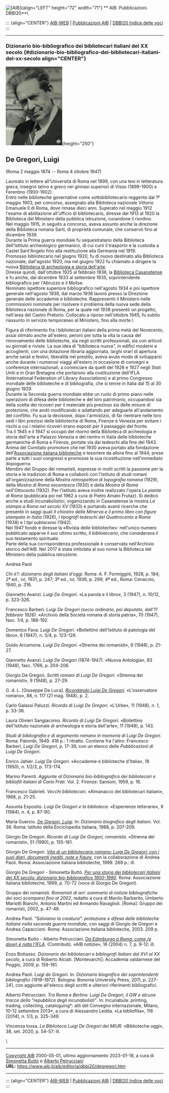 ![\[AIB\]](/aib/wi/aibv72.gif){align="LEFT" height="72" width="71"}
** AIB. Pubblicazioni. DBBI20**\

::: {align="CENTER"}
[AIB-WEB](/) \| [Pubblicazioni AIB](/pubblicazioni/) \| [DBBI20 Indice
delle voci](dbbi20.htm)
:::

------------------------------------------------------------------------

### Dizionario bio-bibliografico dei bibliotecari italiani del XX secolo {#dizionario-bio-bibliografico-dei-bibliotecari-italiani-del-xx-secolo align="CENTER"}

![\[Ritratto\]](degregori.jpg){height="250"}

## De Gregori, Luigi

(Roma 2 maggio 1874 -- Roma 4 ottobre 1947)

Laureato in lettere all\'Università di Roma nel 1899, con una tesi in
letteratura greca, insegnò latino e greco nei ginnasi superiori di Visso
(1899-1900) e Ferentino (1900-1902).\
Entrò nelle biblioteche governative come sottobibliotecario reggente dal
1º maggio 1903, per concorso, assegnato alla Biblioteca nazionale
Vittorio Emanuele II di Roma, dove rimase dieci anni. Superato nel
maggio 1912 l\'esame di abilitazione all\'ufficio di bibliotecario,
diresse dal 1913 al 1920 la Biblioteca del Ministero della pubblica
istruzione, curandone il riordino.\
Nel maggio 1915, in seguito a concorso, aveva assunto anche la direzione
della Biblioteca romana Sarti, di proprietà comunale, che conservò fino
al dicembre 1939.\
Durante la Prima guerra mondiale fu sequestratario della Biblioteca
dell\'Istituto archeologico germanico, di cui curò il trasporto e la
custodia a Castel Sant\'Angelo fino alla restituzione alla Germania nel
1919.\
Promosso bibliotecario nel giugno 1920, fu di nuovo destinato alla
Biblioteca nazionale, dall\'agosto 1920, ma nel giugno 1922 fu chiamato
a dirigere la nuova [Biblioteca di archeologia e storia
dell\'arte](/aib/stor/teche/rm-arc.htm).\
Diresse quindi, dall\'ottobre 1925 al febbraio 1936, la [Biblioteca
Casanatense](/aib/stor/teche/rm-cas.htm) e fu anche, dal dicembre 1933
al settembre 1935, soprintendente bibliografico per l\'Abruzzo e il
Molise.\
Nominato ispettore superiore bibliografico nell\'agosto 1934 e poi
ispettore generale nell\'agosto 1938, dal marzo 1936 lavorò presso la
Direzione generale delle accademie e biblioteche. Rappresentò il
Ministero nelle commissioni nominate per risolvere il problema della
nuova sede della Biblioteca nazionale di Roma, per la quale nel 1938
presentò un progetto, nell\'area del Castro Pretorio. Collocato a riposo
nell\'ottobre 1945, fu subito riassunto in servizio temporaneo al
Ministero, fino alla morte.\

Figura di riferimento fra i bibliotecari italiani della prima metà del
Novecento, assai stimato anche all\'estero, perorò per tutta la vita la
causa del rinnovamento delle biblioteche, sia negli scritti
professionali, sia con articoli su giornali e riviste. La sua idea di
\"biblioteca nuova\", in edifici moderni e accoglienti, con una
dotazione libraria aggiornata, larghi orari di apertura anche serali e
festivi, liberalità nel prestito, aveva avuto modo di svilupparsi anche
durante i numerosi viaggi all\'estero in occasione di convegni e
conferenze internazionali, a cominciare da quelli del 1926 e 1927 negli
Stati Uniti e in Gran Bretagna che portarono alla costituzione
dell\'IFLA (International Federation of Library Associations) e al primo
Congresso mondiale delle biblioteche e di bibliografia, che si tenne in
Italia dal 15 al 30 giugno 1929.\
Durante la Seconda guerra mondiale ebbe un ruolo di primo piano nelle
operazioni di difesa delle biblioteche e del loro patrimonio,
occupandosi sia della scelta dei ricoveri per il materiale più prezioso
sia delle misure di protezione, che andò modificando e adattando per
adeguarle all\'andamento del conflitto. Fu sua la decisione, dopo
l\'armistizio, di far rientrare nelle loro sedi i libri preziosi delle
biblioteche di Roma, Firenze e Venezia per evitare i rischi a cui i
relativi ricoveri erano esposti per il passaggio del fronte.\
Tra il 1945 e il 1947 si occupò del ritorno della Biblioteca di
archeologia e storia dell\'arte a Palazzo Venezia e del rientro in
Italia delle biblioteche germaniche di Roma e Firenze, portate via dai
tedeschi alla fine del 1943.\
Anima del Comitato promotore che nel 1930 aveva portato alla fondazione
dell\'[Associazione italiana biblioteche](/aib/stor/cariche30.htm) e
tesoriere da allora fino al 1944, prese parte a tutti i suoi congressi e
promosse la sua ricostituzione nell\'immediato dopoguerra.\
Membro del Gruppo dei romanisti, espresse in molti scritti la passione
per la storia e le tradizioni di Roma e collaborò con l\'Istituto di
studi romani all\'organizzazione della *Mostra retrospettiva di
topografia romana* (1929), della *Mostra di Roma secentesca* (1930) e
della *Mostra di Roma nell\'Ottocento* (1932). Per l\'Istituto aveva
inoltre realizzato l\'opera *Le piante di Roma* (pubblicata poi nel 1962
a cura di Pietro Amato Frutaz). Si dedicò anche a studi incunabolistici,
organizzando in Casanatense la mostra *La stampa a Roma nel secolo XV*
(1933) e portando avanti ricerche che presentò in saggi quali *Il
chiostro della Minerva e il primo libro con figure stampato in Italia*
(1926), *I tipografi tedeschi del Quattrocento a Roma* (1938) e *I tipi
sublacensi* (1942).\
Nel 1947 fondò e diresse la «Rivista delle biblioteche»: nell\'unico
numero pubblicato apparve il suo ultimo scritto, *Il bibliotecario*, che
considerava il suo testamento spirituale.\
Parte della sua corrispondenza professionale è conservata nell\'Archivio
storico dell\'AIB. Nel 2017 è stata intitolata al suo nome la Biblioteca
del Ministero della pubblica istruzione.

Andrea Paoli

*Chi è?: dizionario degli italiani d\'oggi*. Roma: A. F. Formiggini,
1928, p. 184; 2ª ed., ivi, 1931, p. 247; 3ª ed., ivi, 1936, p. 299; 4ª
ed., Roma: Cenacolo, 1940, p. 316.

Giannetto Avanzi. *Luigi De Gregori*. «La parola e il libro», 3 (1947),
n. 10/12, p. 323-326.

Francesco Barberi. *Luigi De Gregori (socio ordinario, poi deputato,
dall\'11 febbraio 1926)*. «Archivio della Società romana di storia
patria», 70 (1947), fasc. 1/4, p. 188-192.

Domenico Fava. *Luigi De Gregori*. «Bollettino dell\'Istituto di
patologia del libro», 6 (1947), n. 3/4, p. 123-126.

Guido Arcamone. *Luigi De Gregori*. «Strenna dei romanisti», 9 (1948),
p. 21-27.

Giannetto Avanzi. *Luigi De Gregori (1874-1947)*. «Nuova Antologia», 83
(1948), fasc. 1766, p. 204-206.

Giorgio De Gregori. *Scritti romani di Luigi De Gregori*. «Strenna dei
romanisti», 9 (1948), p. 27-29.

G. d. L. \[Giuseppe De Luca\]. *[Ricordando Luigi De
Gregori](degregori2.pdf)*. «L\'osservatore romano», 88, n. 117 (21 mag.
1948), p. 2.

Carlo Galassi Paluzzi. *Ricordo di Luigi De Gregori*. «L\'Urbe», 11
(1948), n. 1, p. 33-36.

Laura Olivieri Sangiacomo. *Ricordo di Luigi De Gregori*. «Bollettino
dell\'Istituto nazionale di archeologia e storia dell\'arte», 11 (1948),
p. 143.

*Studi di bibliografia e di argomento romano in memoria di Luigi De
Gregori*. Roma: Palombi, 1949. 418 p.: 1 ritratto. Contiene fra
l\'altro: Francesco Barberi, *Luigi De Gregori*, p. 17-39, con un elenco
delle *Pubblicazioni di Luigi De Gregori*.

Enrico Jahier. *Luigi De Gregori*. «Accademie e biblioteche d\'Italia»,
18 (1950), n. 1/2/3, p. 173-174.

Marino Parenti. *Aggiunte al Dizionario bio-bibliografico dei
bibliotecari e bibliofili italiani di Carlo Frati*. Vol. 2. Firenze:
Sansoni, 1959, p. 16.

Francesco Gabrieli. *Vecchi bibliotecari*. «Almanacco dei bibliotecari
italiani», 1968, p. 21-25.

Assunta Esposito. *Luigi De Gregori e la biblioteca*. «Esperienze
letterarie», 9 (1984), n. 4, p. 87-90.

Maria Guercio. *[De Gregori,
Luigi](http://www.treccani.it/enciclopedia/luigi-de-gregori_%28Dizionario-Biografico%29/)*.
In: *Dizionario biografico degli italiani*. Vol. 36. Roma: Istituto
della Enciclopedia italiana, 1988, p. 207-209.

Giorgio De Gregori. *Ricordo di Luigi De Gregori, romanista*. «Strenna
dei romanisti», 51 (1990), p. 155-161.

Giorgio De Gregori. [*Vita di un bibliotecario romano: Luigi De Gregori:
con i suoi diari, documenti inediti, note e
figure*](/aib/editoria/pub049.htm), con la collaborazione di Andrea
Paoli. Roma: Associazione italiana biblioteche, 1999. 269 p.: ill.

Giorgio De Gregori - Simonetta Buttò. [*Per una storia dei bibliotecari
italiani del XX secolo: dizionario bio-bibliografico
1900-1990*](/aib/editoria/pub065.htm). Roma: Associazione italiana
biblioteche, 1999, p. 70-72 (voce di Giorgio De Gregori).

Gruppo dei romanisti. *Romanisti di ieri: sommario di notizie
bibliografiche dei soci scomparsi fino al 2002*, redatto a cura di
Manlio Barberito, Umberto Mariotti Bianchi, Antonio Martini ed Armando
Ravaglioli. \[Roma\]: Gruppo dei romanisti, 2002, p. 47-48.

Andrea Paoli. *\"Salviamo la creatura\": protezione e difesa delle
biblioteche italiane nella seconda guerra mondiale*, con saggi di
Giorgio de Gregori e Andrea Capaccioni. Roma: Associazione italiana
biblioteche, 2003. 209 p.

Simonetta Buttò - Alberto Petrucciani. *[Da Edimburgo a Roma: come (e
dove) è nata
l\'IFLA](https://www.aib.it/aib/editoria/n16/0407petrucciani.htm)*.
(Contributi). «AIB notizie», 16 (2004) n. 7, p. 9-12: ill.

Enzo Bottasso. *Dizionario dei bibliotecari e bibliografi italiani dal
XVI al XX secolo*, a cura di Roberto Alciati. \[Montevarchi\]: Accademia
valdarnese del Poggio, 2009, p. 159-161.

Andrea Paoli. *Luigi de Gregori*. In: *Dizionario biografico dei
soprintendenti bibliografici (1919-1972)*. Bologna: Bononia University
Press, 2011, p. 227-241, con aggiunte all\'elenco degli scritti e
ulteriori riferimenti bibliografici.

Alberto Petrucciani. *Tra Roma e Berlino: Luigi De Gregori, il GW e
alcune tracce della \"repubblica degli incunabolisti\"*. In: Incunabula:
printing, trading, collecting, cataloguing*: atti del Convegno
internazionale, Milano, 10-12 settembre 2013*, a cura di Alessandro
Ledda. «La bibliofilia», 116 (2014), n. 1/3, p. 325-349.

Vincenza Iossa. *La Biblioteca Luigi De Gregori del MIUR*. «Biblioteche
oggi», 38, set. 2020, p. 54-57: ill.

\

------------------------------------------------------------------------

[Copyright AIB](/su-questo-sito/dichiarazione-di-copyright-aib-web/)
2000-05-01, ultimo aggiornamento 2023-01-18, a cura di [Simonetta
Buttò](/aib/redazione3.htm) e [Alberto
Petrucciani](/su-questo-sito/redazione-aib-web/)\
**URL:** https://www.aib.it/aib/editoria/dbbi20/degregori.htm

------------------------------------------------------------------------

::: {align="CENTER"}
[AIB-WEB](/) \| [Pubblicazioni AIB](/pubblicazioni/) \| [DBBI20 Indice
delle voci](dbbi20.htm)
:::
